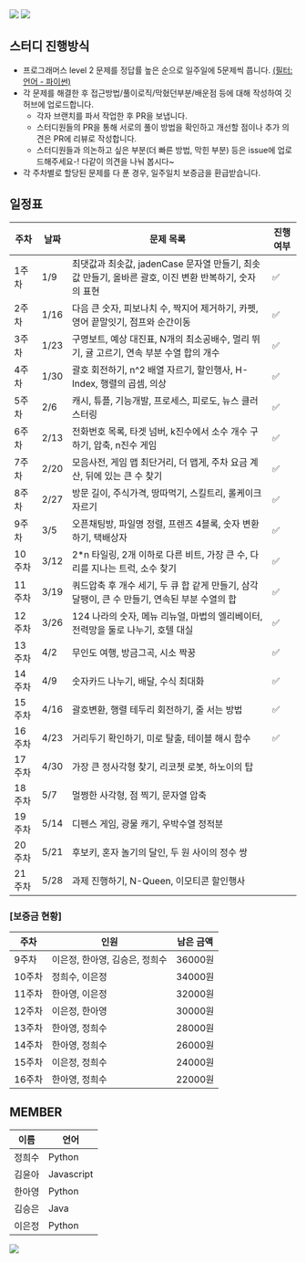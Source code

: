 <img src="https://capsule-render.vercel.app/api?type=waving&color=ffdddd&height=150&section=header&text=코딩테스트%20%20스터디&fontSize=40" />
<img src="https://readme-typing-svg.demolab.com?font=Fira+Code&pause=100000&color=F70000&random=false&width=435&lines=%EB%AC%B8%EC%A0%9C+%EC%97%85%EB%A1%9C%EB%93%9C%EB%8A%94+%EB%A7%A4%EC%A3%BC+%ED%99%94%EC%9A%94%EC%9D%BC+%EB%B0%A4%EA%B9%8C%EC%A7%80+%EC%99%84%EB%A3%8C%ED%95%B4%EC%A3%BC%EC%84%B8%EC%9A%94!!" />

<br/>

## 스터디 진행방식
- 프로그래머스 level 2 문제를 정답률 높은 순으로 일주일에 5문제씩 풉니다. [(필터: 언어 - 파이썬)](https://school.programmers.co.kr/learn/challenges?order=acceptance_desc&page=1&levels=2&languages=python3)
- 각 문제를 해결한 후 접근방법/풀이로직/막혔던부분/배운점 등에 대해 작성하여 깃허브에 업로드합니다.
  - 각자 브랜치를 파서 작업한 후 PR을 보냅니다.
  - 스터디원들의 PR을 통해 서로의 풀이 방법을 확인하고 개선할 점이나 추가 의견은 PR에 리뷰로 작성합니다. 
  - 스터디원들과 의논하고 싶은 부분(더 빠른 방법, 막힌 부분) 등은 issue에 업로드해주세요-! 다같이 의견을 나눠 봅시다~
- 각 주차별로 할당된 문제를 다 푼 경우, 일주일치 보증금을 환급받습니다.
  

## 일정표
| 주차   | 날짜   | 문제 목록 | 진행 여부 |
|--------|--------|------------|-----------|
| 1주차  | 1/9    | 최댓값과 최솟값, jadenCase 문자열 만들기, 최솟값 만들기, 올바른 괄호, 이진 변환 반복하기, 숫자의 표현 | ✅ |
| 2주차  | 1/16   | 다음 큰 숫자, 피보나치 수, 짝지어 제거하기, 카펫, 영어 끝말잇기, 점프와 순간이동 | ✅ |
| 3주차  | 1/23   | 구명보트, 예상 대진표, N개의 최소공배수, 멀리 뛰기, 귤 고르기, 연속 부분 수열 합의 개수 | ✅ |
| 4주차  | 1/30   | 괄호 회전하기, n^2 배열 자르기, 할인행사, H-Index, 행렬의 곱셈, 의상 | ✅ |
| 5주차  | 2/6    | 캐시, 튜플, 기능개발, 프로세스, 피로도, 뉴스 클러스터링 | ✅ |
| 6주차  | 2/13   | 전화번호 목록, 타겟 넘버, k진수에서 소수 개수 구하기, 압축, n진수 게임 | ✅ |
| 7주차  | 2/20   | 모음사전, 게임 맵 최단거리, 더 맵게, 주차 요금 계산, 뒤에 있는 큰 수 찾기 | ✅ |
| 8주차  | 2/27   | 방문 길이, 주식가격, 땅따먹기, 스킬트리, 롤케이크 자르기 | ✅ |
| 9주차  | 3/5    | 오픈채팅방, 파일명 정렬, 프렌즈 4블록, 숫자 변환하기, 택배상자 | ✅ |
| 10주차 | 3/12   | 2*n 타일링, 2개 이하로 다른 비트, 가장 큰 수, 다리를 지나는 트럭, 소수 찾기 | ✅ |
| 11주차 | 3/19   | 쿼드압축 후 개수 세기, 두 큐 합 같게 만들기, 삼각 달팽이, 큰 수 만들기, 연속된 부분 수열의 합 | ✅ |
| 12주차 | 3/26   | 124 나라의 숫자, 메뉴 리뉴얼, 마법의 엘리베이터, 전력망을 둘로 나누기, 호텔 대실 | ✅ |
| 13주차 | 4/2    | 무인도 여행, 방금그곡, 시소 짝꿍 | ✅ |
| 14주차 | 4/9    | 숫자카드 나누기, 배달, 수식 최대화 | ✅ |
| 15주차 | 4/16   | 괄호변환, 행렬 테두리 회전하기, 줄 서는 방법 |✅|
| 16주차 | 4/23   | 거리두기 확인하기, 미로 탈출, 테이블 해시 함수 |✅|
| 17주차 | 4/30   | 가장 큰 정사각형 찾기, 리코쳇 로봇, 하노이의 탑 |  |
| 18주차 | 5/7    | 멀쩡한 사각형, 점 찍기, 문자열 압축 |  |
| 19주차 | 5/14   | 디펜스 게임, 광물 캐기, 우박수열 정적분 |  |
| 20주차 | 5/21   | 후보키, 혼자 놀기의 달인, 두 원 사이의 정수 쌍 |  |
| 21주차 | 5/28   | 과제 진행하기, N-Queen, 이모티콘 할인행사 |  |


### [보증금 현황]
| 주차 | 인원 | 남은 금액 |
|--------|--------|------------|
| 9주차 | 이은정, 한아영, 김승은, 정희수 | 36000원|
|10주차 | 정희수, 이은정 | 34000원|
|11주차 | 한아영, 이은정 | 32000원 | 
|12주차 | 이은정, 한아영 | 30000원 |
| 13주차 | 한아영, 정희수 | 28000원 | 
| 14주차 | 한아영, 정희수 | 26000원 | 
|15주차|이은정, 정희수|24000원|
|16주차| 한아영, 정희수 | 22000원 | 



## MEMBER
| 이름   | 언어      |
|--------|-----------|
| 정희수 | Python     |
| 김윤아 | Javascript |
| 한아영 | Python     |
| 김승은 | Java      |
| 이은정 | Python    |

<img src="https://capsule-render.vercel.app/api?type=waving&color=ffdddd&height=150&section=footer" />
